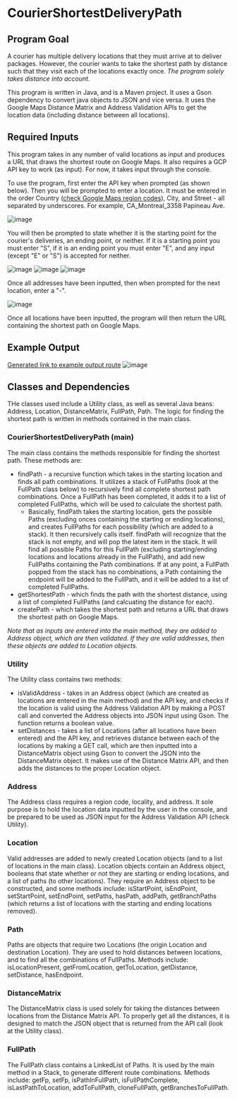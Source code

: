 # CourierShortestDeliveryPath

## Program Goal

A courier has multiple delivery locations that they must arrive at to deliver packages. However, the courier wants to take the shortest path by distance such that they visit each of the locations exactly once. *The program solely takes distance into account*.

This program is written in Java, and is a Maven project. It uses a Gson dependency to convert java objects to JSON and vice versa. 
It uses the Google Maps Distance Matrix and Address Validation APIs to get the location data (including distance between all locations).

## Required Inputs

This program takes in any number of valid locations as input and produces a URL that draws the shortest route on Google Maps. It also requires a GCP API key to work (as input). For now, it takes input through the console.

To use the program, first enter the API key when prompted (as shown below). Then you will be prompted to enter a location. It must be entered in the order Country ([check Google Maps region codes](https://developers.google.com/maps/coverage)), City, and Street - all separated by underscores. For example, CA_Montreal_3358 Papineau Ave.

![image](https://user-images.githubusercontent.com/55364141/213923628-935b12fa-39c1-451e-aaee-addff5382a5c.png)

You will then be prompted to state whether it is the starting point for the courier's deliveries, an ending point, or neither. If it is a starting point you must enter "S", if it is an ending point you must enter "E", and any input (except "E" or "S") is accepted for neither.

![image](https://user-images.githubusercontent.com/55364141/213923444-1126e8ea-25f7-45c2-a645-2c509de7f178.png)
![image](https://user-images.githubusercontent.com/55364141/213923453-5217b644-e1da-40c6-8d88-5eb4f9f9a768.png)
![image](https://user-images.githubusercontent.com/55364141/213923469-18df1a7a-b0f8-4ac1-9c37-fc251b5fab06.png)

Once all addresses have been inputted, then when prompted for the next location, enter a "-".

![image](https://user-images.githubusercontent.com/55364141/213923505-5a96a09f-93b8-4c85-9c64-f6a4a51bab45.png)

Once all locations have been inputted, the program will then return the URL containing the shortest path on Google Maps.

## Example Output

[Generated link to example output route](https://www.google.com/maps/dir/35+Watergarden+Drive,+Mississauga,+ON/1265+Garcia+St,+Mississauga,+ON+L5V+2W8/60+Rivermont+Rd,+Brampton,+ON+L6Y+6G7/1990+Steeles+Ave+W,+Brampton,+ON+L6Y+0R4/90+Clementine+Dr,+Brampton,+ON+L6Y+5M3/)
![image](https://user-images.githubusercontent.com/55364141/213934772-5967a39e-9d41-4a32-b5fb-03907eb063a1.png)


## Classes and Dependencies

THe classes used include a Utility class, as well as several Java beans: Address, Location, DistanceMatrix, FullPath, Path. The logic for finding the shortest path is written in methods contained in the main class.

### CourierShortestDeliveryPath (main)

The main class contains the methods responsible for finding the shortest path. These methods are:

* findPath - a recursive function which takes in the starting location and finds all path combinations. It utilizes a stack of FullPaths (look at the FullPath class below) to recursively find all complete shortest path combinations. Once a FullPath has been completed, it adds it to a list of completed FullPaths, which will be used to calculate the shortest path.
  * Basically, findPath takes the starting location, gets the possible Paths (excluding onces containing the starting or ending locations), and creates FullPaths for each possibility (which are added to a stack). It then recursively calls itself. findPath will recognize that the stack is not empty, and will pop the latest item in the stack. It will find all possible Paths for this FullPath (excluding starting/ending locations and locations already in the FullPath), and add new FullPaths containing the Path combinations. If at any point, a FullPath popped from the stack has no combinations, a Path containing the endpoint will be added to the FullPath, and it will be added to a list of completed FullPaths.
* getShortestPath - which finds the path with the shortest distance, using a list of completed FullPaths (and calcuating the distance for each).
* createPath - which takes the shortest path and returns a URL that draws the shortest path on Google Maps.

*Note that as inputs are entered into the main method, they are added to Address object, which are then validated. If they are valid addresses, then these objects are added to Location objects.*

### Utility

The Utility class contains two methods:

* isValidAddress - takes in an Address object (which are created as locations are entered in the main method) and the API key, and checks if the location is valid using the Address Validation API by making a POST call and converted the Address objects into JSON input using Gson. The function returns a boolean value.
* setDistances - takes a list of Locations (after all locations have been entered) and the API key, and retrieves distance between each of the locations by making a GET call, which are then inputted into a DistanceMatrix object using Gson to convert the JSON into the DistanceMatrix object. It makes use of the Distance Matrix API, and then adds the distances to the proper Location object.

### Address

The Address class requires a region code, locality, and address. It sole purpose is to hold the location data inputted by the user in the console, and be prepared to be used as JSON input for the Address Validation API (check Utility).

### Location

Valid addresses are added to newly created Location objects (and to a list of locations in the main class). Location objects contain an Address object, booleans that state whether or not they are starting or ending locations, and a list of paths (to other locations). They require an Address object to be constructed, and some methods include: isStartPoint, isEndPoint, setStartPoint, setEndPoint, setPaths, hasPath, addPath, getBranchPaths (which returns a list of locations with the starting and ending locations removed).

### Path

Paths are objects that require two Locations (the origin Location and destination Location). They are used to hold distances between locations, and to find all the combinations of FullPaths. Methods include: isLocationPresent, getFromLocation, getToLocation, getDistance, setDistance, hasEndpoint.

### DistanceMatrix

The DistanceMatrix class is used solely for taking the distances between locations from the Distance Matrix API. To properly get all the distances, it is designed to match the JSON object that is returned from the API call (look at the Utility class).

### FullPath

The FullPath class contains a LinkedList of Paths. It is used by the main method in a Stack, to generate different route combinations. Methods include: getFp, setFp, isPathInFullPath, isFullPathComplete, isLastPathToLocation, addToFullPath, cloneFullPath, getBranchesToFullPath.


